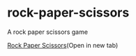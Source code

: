 # rock-paper-scissors

A rock paper scissors game

<a href='https://matthewward-repos.github.io/rock-paper-scissors/ '>Rock Paper Scissors</a>(Open in new tab)

